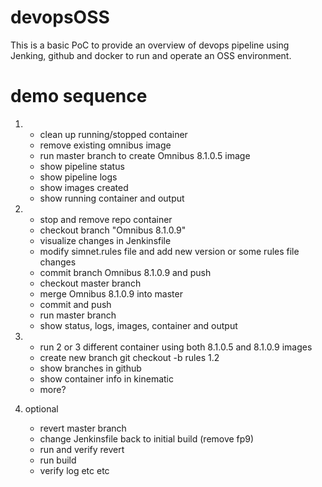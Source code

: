 # devopsOSS

This is a basic PoC to provide an overview of devops pipeline using Jenking, github and docker to run and operate 
an OSS environment.

# demo sequence
1)
	- clean up running/stopped container
	- remove existing omnibus image
	- run master branch to create Omnibus 8.1.0.5 image
	- show pipeline status
	- show pipeline logs
	- show images created
	- show running container and output

2)
	- stop and remove repo container
 	- checkout branch "Omnibus 8.1.0.9" 	
	- visualize changes in Jenkinsfile 
	- modify simnet.rules file and add new version or some rules file changes
	- commit branch Omnibus 8.1.0.9 and push
	- checkout master branch
	- merge  Omnibus 8.1.0.9 into master
	- commit and push
	- run master branch
	- show status, logs, images, container and output

3)
	- run 2 or 3 different container using both 8.1.0.5 and 8.1.0.9 images
	- create new branch git checkout -b rules 1.2
	- show branches in github
	- show container info in kinematic
	- more? 

4)	optional	
	- revert master branch
	- change Jenkinsfile back to initial build (remove fp9)
	- run and verify revert
	- run build
	- verify log etc etc
	
